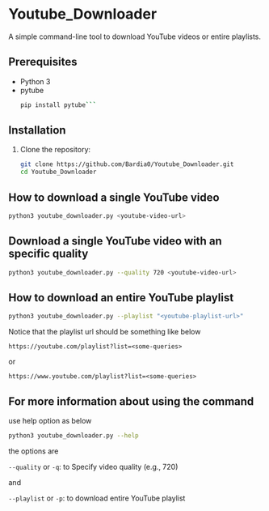 # Youtube_Downloader

A simple command-line tool to download YouTube videos or entire playlists.

## Prerequisites

- Python 3
- pytube 
  ```bash
  pip install pytube```

## Installation
1. Clone the repository:

   ```bash
   git clone https://github.com/Bardia0/Youtube_Downloader.git
   cd Youtube_Downloader
   ```
## How to download a single YouTube video

   ```bash
   python3 youtube_downloader.py <youtube-video-url>
   ```
## Download a single YouTube video with an specific quality
   ```bash
   python3 youtube_downloader.py --quality 720 <youtube-video-url>
   ```
## How to download an entire YouTube playlist

   ```bash
   python3 youtube_downloader.py --playlist "<youtube-playlist-url>"
   ```
   Notice that the playlist url should be something like below
   ```
   https://youtube.com/playlist?list=<some-queries>
   ```
   or
   ```
   https://www.youtube.com/playlist?list=<some-queries>
   ```
   
## For more information about using the command

use help option as below

   ```bash
   python3 youtube_downloader.py --help
   ```
the options are

   ```--quality``` or ```-q```: to Specify video quality (e.g., 720)
   
and

   ```--playlist``` or ```-p```: to download entire YouTube playlist
